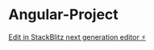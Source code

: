 # Angular-Project

[Edit in StackBlitz next generation editor ⚡️](https://stackblitz.com/~/github.com/DarkBenky/Angular-Project)